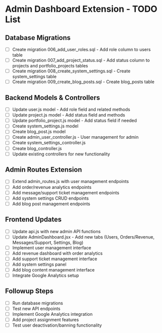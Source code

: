 # Admin Dashboard Extension - TODO List

## Database Migrations
- [ ] Create migration 006_add_user_roles.sql - Add role column to users table
- [ ] Create migration 007_add_project_status.sql - Add status column to projects and portfolio_projects tables
- [ ] Create migration 008_create_system_settings.sql - Create system_settings table
- [ ] Create migration 009_create_blog_posts.sql - Create blog_posts table

## Backend Models & Controllers
- [ ] Update user.js model - Add role field and related methods
- [ ] Update project.js model - Add status field and methods
- [ ] Update portfolio_project.js model - Add status field if needed
- [ ] Create system_settings.js model
- [ ] Create blog_post.js model
- [ ] Create admin_user_controller.js - User management for admin
- [ ] Create system_settings_controller.js
- [ ] Create blog_controller.js
- [ ] Update existing controllers for new functionality

## Admin Routes Extension
- [ ] Extend admin_routes.js with user management endpoints
- [ ] Add order/revenue analytics endpoints
- [ ] Add message/support ticket management endpoints
- [ ] Add system settings CRUD endpoints
- [ ] Add blog post management endpoints

## Frontend Updates
- [ ] Update api.js with new admin API functions
- [ ] Update AdminDashboard.jsx - Add new tabs (Users, Orders/Revenue, Messages/Support, Settings, Blog)
- [ ] Implement user management interface
- [ ] Add revenue dashboard with order analytics
- [ ] Add support ticket management interface
- [ ] Add system settings panel
- [ ] Add blog content management interface
- [ ] Integrate Google Analytics setup

## Followup Steps
- [ ] Run database migrations
- [ ] Test new API endpoints
- [ ] Implement Google Analytics integration
- [ ] Add project assignment features
- [ ] Test user deactivation/banning functionality
